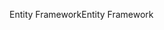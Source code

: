 <span data-ttu-id="31629-101">Entity Framework</span><span class="sxs-lookup"><span data-stu-id="31629-101">Entity Framework</span></span>